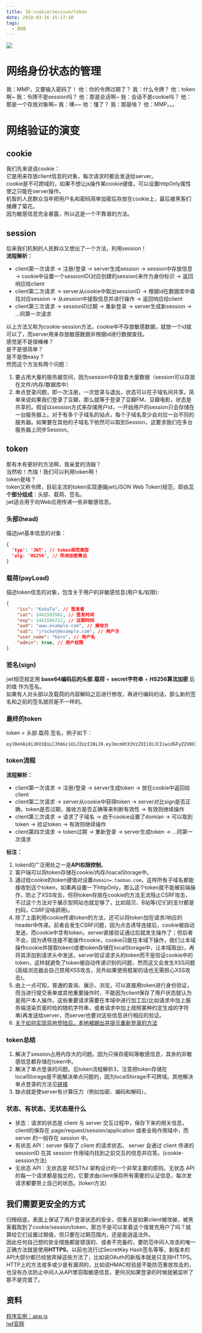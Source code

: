 ```yaml
---
title: 10-cookie/session/token
date: 2018-03-16 15:17:50
tags:
  - 网络
---
```

<img src="/images/index/10.jpg" />
<!--more-->

# 网络身份状态的管理
我：MMP，又要输入密码了！
他：你的令牌过期了？
我：什么令牌？
他：token啊~
我：令牌不是session吗？
他：那是会话啊~
我：会话不是cookie吗？
他：那是一个存放对象啊~
我：噢~~
他：懂了？
我：那是啥？
他：MMP。。。

# 网络验证的演变
## cookie
我们先来说说cookie：  
它是用来存放client信息的对象，每次请求时都会发送给server。  
cookie是不可跨域的，如果不想让js操作某cookie键值，可以设置httpOnly属性使之只能在server操作。  
机智的人民群众当年把用户名和密码简单加密后存放在cookie上，最后被黑客们捅爆了菊花。  
因为敏感信息完全暴露，所以这是一个不靠谱的方法。  

## session
后来我们机制的人民群众又想出了一个方法，利用session！  
**流程解析：**  
* client第一次请求 -> 注册/登录 -> server生成session -> session中存放信息 -> cookie中设置一个sessionID(对应创建的session)来作为身份标识 -> 返回响应给client  
* client第二次请求 -> server从cookie中取出sessionID -> 根据id在数据库中查找对应session  -> 从session中提取信息并进行操作 -> 返回响应给client  
* client第三次请求 -> sessionID过期 -> 重新登录 -> server生成新session -> ...同第一次请求  

以上方法又称为cookie-session方法，cookie中不存放敏感数据，就放一个id就可以了，而server用来存放敏感数据并根据id进行数据查找。  
感觉是不是很棒棒？  
是不是很简单？  
是不是很easy？  
然而这个方法有两个问题：  

1. 要占用大量的服务器空间，因为session中存放着大量数据（session可以存放在文件/内存/数据库中）  
2. 单点登录问题，即一次注册，一次登录与退出，状态可以在子域名间共享。简单来说如果我们登录了豆瓣，那么就等于登录了豆瓣FM、豆瓣电影，状态是共享的。假设以session方式来存储用户id，一开始用户的session只会存储在一台服务器上。对于有多个子域名的站点，每个子域名至少会对应一台不同的服务器。如果要在其他的子域名下依然可以取到Session，这要求我们在多台服务器上同步Session。

## token
那有木有更好的方法啊，我亲爱的汤姆？  
当然啦！杰瑞！我们可以利用token啊！  
token是啥？  
token又称令牌，目前主流的token实现遵循jwt(JSON Web Token)规范，即由**三个部分组成**：头部、载荷、签名。  
jwt适合用于向Web应用传递一些非敏感信息。
### 头部(head)
描述jwt基本信息的对象：  
```json
{
  'typ': 'JWT', // token规范类型
  'alg: 'HS256', // 所用加密算法
}
```
### 载荷(payLoad)
描述token信息的对象，包含关于用户的非敏感信息(用户名/权限):  
```json
{
    "iss": "KokoTa", // 签发者
    "iat": 1441593502, // 签发时间
    "exp": 1441594722, // 过期时间
    "aud": "www.example.com", // 接收方
    "sub": "jrocket@example.com", // 用户方
    "user_name": "Karo", // 用户名
    "admin": true, // 用户权限
}
```
### 签名(sign)
jwt规范规定用 **base64编码后的头部.载荷** + **secret字符串** + **HS256算法加密** 后的值 作为签名。  
如果有人对头部以及载荷的内容解码之后进行修改，再进行编码的话，那么新的签名和之前的签名就将是不一样的。  

### 最终的token
token = 头部.载荷.签名，例子如下：  
```
eyJ0eXAiOiJKV1QiLCJhbGciOiJIUzI1NiJ9.eyJmcm9tX3VzZXIiOiJCIiwidGFyZ2V0X3VzZXIiOiJBIn0.rSWamyAYwuHCo7IFAgd1oRpSP7nzL7BF5t7ItqpKViM
```

### token流程  
**流程解析：**  
* client第一次请求 -> 注册/登录 -> server生成token -> 放在cookie中返回给client  
* client第二次请求 -> server从cookie中获得token -> server对比sign是否正确，token是否过期，接收方是否正确等来判断有效性 -> 有效则继续操作  
* client第三次请求 -> 请求了子域名 -> 由于cookie设置了domian -> 可以取到token -> 验证token -> 有效则继续操作  
* client第四次请求 -> token过期 -> 重新登录 -> server生成token -> ...同第一次请求  

**标注：**
1. token的广泛用处之一是**API权限控制**。  
2. 客户端可以将token存储在cookie/内存/loacalStorage中。  
3. 通过给cookie的token键值对设置`domain=.taobao.com`，这样所有子域名都能接收到这个token，如果再设置一下httpOnly，那么这个token就不能被前端操作，防止了XSS攻击，但将token存放在cookie的方法无法阻止CSRF攻击，不过这个方法对于展示型网站也就足够了，比如扇贝、B站等(它们的支付都是扫码，CSRF没啥卵用)。  
4. 除了上面利用cookie传递token的方法，还可以将token加在请求/响应的header中传递。前者会发生CSRF问题，因为点击诱导连接后，cookie被自动发送，而cookie中含有token，server直接验证通过后就发生操作了；但后者不会，因为诱导连接不能操作cookie，cookie只能在本域下操作，我们让本域操作cookie并提取token(或者token存储在localStorage中，让本域取出)，再将其添加到请求头中发送，server验证请求头的token而不是验证cookie中的token，这样就避免了token被自动传递识别的问题，然而这又会发生XSS问题(高级浏览器会自己禁用XSS攻击，另外如果使用框架的话也无需担心XSS攻击)。  
5. 由上一点可知，普通的查询、展示、浏览，可以直接用token进行身份验证，而当进行提交表单或其他重要操作时，不能因为client保存了用户状态就认为是用户本人操作。这些重要请求需要在本域中进行加工后(比如请求中加上服务端渲染页面时给的随机字符串，或者请求中加上按照某种约定生成的字符串)再发送给server，而server也要对这些信息进行相应的验证。  
6. [关于如何实现异地登陆后，本地被踢出并提示重新登录的方法](https://segmentfault.com/q/1010000008366262)

### token总结
1. 解决了session占用内存大的问题。因为只保存密码等敏感信息，其余的非敏感信息都存储在token中。  
2. 解决了单点登录的问题。见token流程解析3，注意把token存储在localStorage是不能解决单点问题的，因为localStorage不可跨域。其他解决单点登录的方法见[链接](https://cnodejs.org/topic/55f6e69904556da7553d20dd)  
2. 缺点就是使server有计算压力（例如加密、编码和解码）。  

### 状态、有状态、无状态是什么
* 状态：请求的状态是 client 与 server 交互过程中，保存下来的相关信息，client的保存在 page/request/session/application 或者全局作用域中，而 server 的一般存在 session 中。
* 有状态 API：server 保存了 client 的请求状态， server 会通过 client 传递的 sessionID 在其 session 作用域内找到之前交互的信息并应答。(cookie-session方法)
* 无状态 API：无状态是 RESTful 架构设计的一个非常主要的原则。无状态 API 的每一个请求都是独立的，它要求由client保存所有需要的认证信息，每次发请求都要带上自己的状态。(token方法)


## 我们需要更安全的方式
归根结底，表面上保证了用户登录状态的安全，但重点是如果client被攻破，被黑客截取到了cookie/session/token，那岂不是可以拿着这个值冒充用户了吗？就算给它们设置过期值，但只要在过期范围内，还是能逍遥法外。  
因此任何自己想的安全措施都是错误的、或者不完备的，要防范中间人攻击的唯一正确方法就是使用**HTTPS**。以前也流行过SecretKey Hash签名等等，新版本的API大部分都已经放弃掉这些方法了，比如说OAuth的新版本就是只支持HTTPS。HTTP上的方法或多或少是有漏洞的，比如说HMAC校验是不能防范重放攻击的，也没有办法防止中间人从API里窃取敏感信息，更何况如果登录的时候就被监听了那不是完蛋了。  

## 资料
[程序实例：app.js](https://github.com/KokoTa/Http-status/blob/master/app.js)  
[jwt官网](https://jwt.io/)